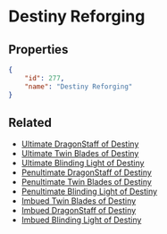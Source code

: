 # Destiny Reforging

<no description available>

## Properties

```json
{
    "id": 277,
    "name": "Destiny Reforging"
}
```

## Related

- [Ultimate DragonStaff of Destiny](../items/17516-ultimate-dragonstaff-of-destiny.md)
- [Ultimate Twin Blades of Destiny](../items/17517-ultimate-twin-blades-of-destiny.md)
- [Ultimate Blinding Light of Destiny](../items/17518-ultimate-blinding-light-of-destiny.md)
- [Penultimate DragonStaff of Destiny](../items/17524-penultimate-dragonstaff-of-destiny.md)
- [Penultimate Twin Blades of Destiny](../items/17525-penultimate-twin-blades-of-destiny.md)
- [Penultimate Blinding Light of Destiny](../items/17526-penultimate-blinding-light-of-destiny.md)
- [Imbued Twin Blades of Destiny](../items/17528-imbued-twin-blades-of-destiny.md)
- [Imbued DragonStaff of Destiny](../items/17527-imbued-dragonstaff-of-destiny.md)
- [Imbued Blinding Light of Destiny](../items/17529-imbued-blinding-light-of-destiny.md)

